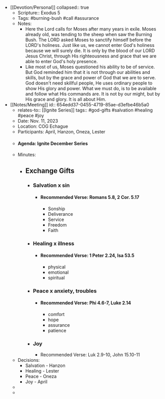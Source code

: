 - [[Devotion/Personal]]
  collapsed:: true
	- Scripture:: Exodus 5
	- Tags: #burning-bush #call #assurance
	- Notes:
		- Here the Lord calls for Moses after many years in exile. Moses already old, was tending to the sheep when saw the Burning Bush. The LORD asked Moses to sanctify himself before the LORD's holiness. Just like us, we cannot enter God's holiness because we will surely die. It is only by the blood of our LORD Jesus Christ, through His righteousness and grace that we are able to enter God's holy presence.
		- Like most of us, Moses questioned his ability to be of service. But God reminded him that it is not through our abilities and skills, but by the grace and power of God that we are to serve. God doesn't need skillful people, He uses ordinary people to show His glory and power. What we must do, is to be available and follow what His commands are. It is not by our might, but by His grace and glory. It is all about Him.
- [[Notes/Meeting]]
  id:: 654edd37-0455-4719-85ae-d3efbe46b5a0
	- relates-to:: [[Ignite Series]] 
	  tags:: #god-gifts #salvation #healing #peace #joy
	- Date: Nov. 11, 2023
	- Location: COG Echague
	- Participants: April, Hanzon, Oneza, Lester
	- #### Agenda: Ignite December Series
	- Minutes:
		- ## Exchange Gifts
			- ### Salvation x sin
				- #### Recommended Verse: Romans 5.8, 2 Cor. 5.17
					- Sonship
					- Deliverance
					- Service
					- Freedom
					- Faith
			- ### Healing x illness
				- #### Recommended Verse: 1 Peter 2.24, Isa 53.5
					- physical
					- emotional
					- spiritual
			- ### Peace x anxiety, troubles
				- #### Recommended Verse: Phi 4.6-7, Luke 2.14
					- comfort
					- hope
					- assurance
					- patience
			- ### Joy
				- Recommended Verse: Luk 2.9-10, John 15.10-11
	- Decisions:
		- Salvation - Hanzon
		- Healing - Lester
		- Peace - Oneza
		- Joy - April
	-
	-
